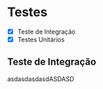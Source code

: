 # Testes
- [x] Teste de Integração
- [x] Testes Unitários

## Teste de Integração
asdasdasdasdASDASD
